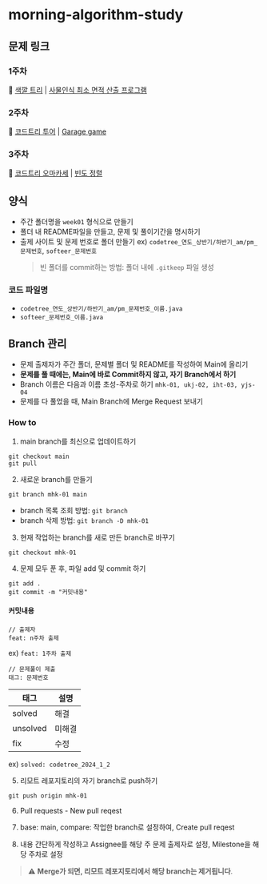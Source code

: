 # morning-algorithm-study

## 문제 링크

### 1주차

:dart: [색깔 트리](https://www.codetree.ai/training-field/frequent-problems/problems/color-tree) | [사물인식 최소 면적 산출 프로그램](https://softeer.ai/practice/6277)

### 2주차

:dart: [코드트리 투어](https://www.codetree.ai/training-field/frequent-problems/problems/codetree-tour/description?page=1&pageSize=5) | [Garage game](https://softeer.ai/practice/6276)

### 3주차

:dart: [코드트리 오마카세](https://www.codetree.ai/training-field/frequent-problems/problems/codetree-omakase/description?page=1&pageSize=5) | [빈도 정렬](https://www.acmicpc.net/problem/2910)

## 양식

- 주간 폴더명을 `week01` 형식으로 만들기
- 폴더 내 README파일을 만들고, 문제 및 풀이기간을 명시하기
- 출제 사이트 및 문제 번호로 폴더 만들기 ex) `codetree_연도_상반기/하반기_am/pm_문제번호`, `softeer_문제번호`
  > 빈 폴더를 commit하는 방법: 폴더 내에 `.gitkeep` 파일 생성

### 코드 파일명

- `codetree_연도_상반기/하반기_am/pm_문제번호_이름.java`
- `softeer_문제번호_이름.java`

## Branch 관리

- 문제 출제자가 주간 폴더, 문제별 폴더 및 README를 작성하여 Main에 올리기
- **문제를 풀 때에는, Main에 바로 Commit하지 않고, 자기 Branch에서 하기**
- Branch 이름은 다음과 이름 초성-주차로 하기 `mhk-01, ukj-02, iht-03, yjs-04`
- 문제를 다 풀었을 때, Main Branch에 Merge Request 보내기

### How to

1. main branch를 최신으로 업데이트하기

```
git checkout main
git pull
```

2. 새로운 branch를 만들기

```
git branch mhk-01 main
```

- branch 목록 조회 방법: `git branch`
- branch 삭제 방법: `git branch -D mhk-01`

3. 현재 작업하는 branch를 새로 만든 branch로 바꾸기

```
git checkout mhk-01
```

4. 문제 모두 푼 후, 파일 add 및 commit 하기

```
git add .
git commit -m "커밋내용"
```

#### 커밋내용

```
// 출제자
feat: n주차 출제
```

ex) `feat: 1주차 출제`

```
// 문제풀이 제출
태그: 문제번호
```

| 태그     | 설명   |
| -------- | ------ |
| solved   | 해결   |
| unsolved | 미해결 |
| fix      | 수정   |

ex) `solved: codetree_2024_1_2`

5. 리모트 레포지토리의 자기 branch로 push하기

```
git push origin mhk-01
```

6. Pull requests - New pull reqest

7. base: main, compare: 작업한 branch로 설정하여, Create pull reqest

8. 내용 간단하게 작성하고 Assignee를 해당 주 문제 출제자로 설정, Milestone을 해당 주차로 설정

> :warning: **Merge가 되면, 리모트 레포지토리에서 해당 branch는 제거됩니다**.
